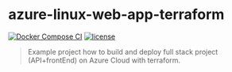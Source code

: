 # azure-linux-web-app-terraform
[![Docker Compose CI](https://github.com/atrakic/azure-linux-web-app-terraform/actions/workflows/ci-docker-compose.yml/badge.svg)](https://github.com/atrakic/azure-linux-web-app-terraform/actions/workflows/ci-docker-compose.yml)
[![license](https://img.shields.io/github/license/atrakic/azure-linux-web-app-terraform.svg)](https://github.com/atrakic/azure-linux-web-app-terraform/blob/main/LICENSE)

> Example project how to build and deploy full stack project (API+frontEnd) on Azure Cloud with terraform.
